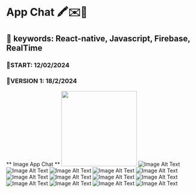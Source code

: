 # App Chat 🖍️✉️🎉

## 🔑 keywords: React-native, Javascript, Firebase, RealTime

### 🏁START: 12/02/2024

### 🚩VERSION 1: 18/2/2024

** Image App Chat **
<img src="iMageReadMe/1.jpg" height="200px">
![Image Alt Text](iMageReadMe/2.jpg)
![Image Alt Text](iMageReadMe/2_5.jpg)
![Image Alt Text](iMageReadMe/3.jpg)
![Image Alt Text](iMageReadMe/4.jpg)
![Image Alt Text](iMageReadMe/5.jpg)
![Image Alt Text](iMageReadMe/6.jpg)
![Image Alt Text](iMageReadMe/7.jpg)
![Image Alt Text](iMageReadMe/7_5.jpg)
![Image Alt Text](iMageReadMe/8.jpg)
![Image Alt Text](iMageReadMe/9.jpg)
![Image Alt Text](iMageReadMe/10.jpg)
![Image Alt Text](iMageReadMe/11.jpg)
![Image Alt Text](iMageReadMe/12.jpg)
